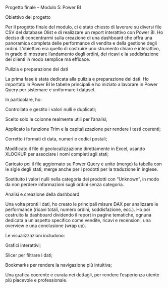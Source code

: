 Progetto finale – Modulo 5: Power BI

Obiettivo del progetto

Per il progetto finale del modulo, ci è stato chiesto di lavorare su diversi file CSV del database Olist e di realizzare un report interattivo con Power BI.
Ho deciso di concentrarmi sulla creazione di una dashboard che offra una panoramica completa delle performance di vendita e della gestione degli ordini.
L’obiettivo era quello di costruire uno strumento chiaro e interattivo, in grado di mostrare l’andamento degli ordini, dei ricavi e la soddisfazione dei clienti in modo semplice ma efficace.

Pulizia e preparazione dei dati

La prima fase è stata dedicata alla pulizia e preparazione dei dati. Ho importato in Power BI le tabelle principali e ho iniziato a lavorare in Power Query per sistemare e uniformare i dataset.

In particolare, ho:

Controllato e gestito i valori nulli e duplicati;

Scelto solo le colonne realmente utili per l’analisi;

Applicato la funzione Trim e la capitalizzazione per rendere i testi coerenti;

Corretto i formati di data, numeri e codici postali;

Modificato il file di geolocalizzazione direttamente in Excel, usando XLOOKUP per associare i nomi completi agli stati;

Caricato poi il file aggiornato su Power Query e unito (merge) la tabella con le sigle degli stati; merge anche per i prodotti per la traduzione in inglese.

Sostituito i valori nulli nella categoria dei prodotti con “Unknown”, in modo da non perdere informazioni sugli ordini senza categoria.

Analisi e creazione della dashboard

Una volta pronti i dati, ho creato le principali misure DAX per analizzare le performance (ricavi totali, numero ordini, soddisfazione, ecc.).
Ho poi costruito la dashboard dividendo il report in pagine tematiche, ognuna dedicata a un aspetto specifico come vendite, ricavi e recensioni, una overview e una conclusione (wrap up).

Le visualizzazioni includono:

Grafici interattivi;

Slicer per filtrare i dati;

Bookmarks per rendere la navigazione più intuitiva;

Una grafica coerente e curata nei dettagli, per rendere l’esperienza utente più piacevole e professionale.
